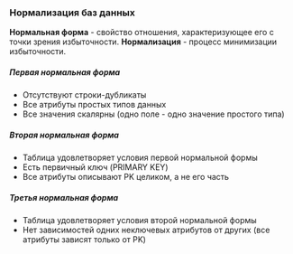 ### Нормализация баз данных

<b>Нормальная форма</b> - свойство отношения, характеризующее его с точки зрения избыточности.
<b>Нормализация</b> - процесс минимизации избыточности.


##### Первая нормальная форма

* Отсутствуют строки-дубликаты
* Все атрибуты простых типов данных
* Все значения скалярны (одно поле - одно значение простого типа)


##### Вторая нормальная форма

* Таблица удовлетворяет условия первой нормальной формы
* Есть первичный ключ (PRIMARY KEY)
* Все атрибуты описывают PK целиком, а не его часть


##### Третья нормальная форма

* Таблица удовлетворяет условия второй нормальной формы
* Нет зависимостей одних неключевых атрибутов от других (все атрибуты зависят только от PK)